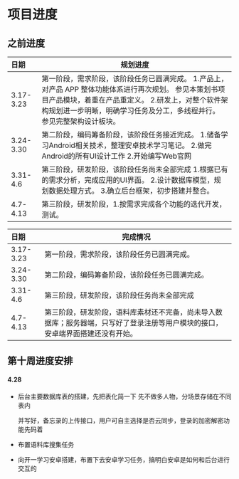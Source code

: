 # 项目进度

## 之前进度

| 日期      | 规划进度                                                     |
| :-------- | ------------------------------------------------------------ |
| 3.17-3.23 | 第一阶段，需求阶段，该阶段任务已圆满完成。   1.产品上，对产品 APP 整体功能体系进行再次规划。   参见本策划书项目产品模块，着重在产品重定义。   2.研发上，对整个软件架构规划进一步明晰，明确学习任务及分工，多线程并行。   参见完整架构设计板块。 |
| 3.24-3.30 | 第二阶段，编码筹备阶段，该阶段任务接近完成。   1.储备学习Android相关技术，整理安卓技术学习笔记。 2.做完Android的所有UI设计工作 2.开始编写Web官网 |
| 3.31-4.6  | 第三阶段，研发阶段，该阶段任务尚未全部完成   1.根据已有的需求分析，完成应用的UI界面。 2.设计数据库模型，规划数据处理方式。 3.确立后台框架，初步搭建并整合。 |
| 4.7-4.13  | 第三阶段，研发阶段，1.按需求完成各个功能的迭代开发，测试。   |



| 日期      | 完成情况                                                     |
| :-------- | ------------------------------------------------------------ |
| 3.17-3.23 | 第一阶段，需求阶段，该阶段任务已圆满完成。                   |
| 3.24-3.30 | 第二阶段，编码筹备阶段，该阶段任务已圆满完成。               |
| 3.31-4.6  | 第三阶段，研发阶段，该阶段任务尚未全部完成                   |
| 4.7-4.13  | 第三阶段，研发阶段，语料库素材还不完备，尚未导入数据库；服务器端，只写好了登录注册等用户模块的接口，安卓端界面搭建还没有开始。 |



## 第十周进度安排

#### 4.28

- 后台主要数据库表的搭建，先把表化简一下 先不做多人物，分场景存储在不同表内

  并写好，备忘录的上传接口，用户可自主选择是否云同步，登录的加密解密功能先码着

- 布置语料库搜集任务

- 向开一学习安卓搭建，布置下去安卓学习任务，搞明白安卓是如何和后台进行交互的

